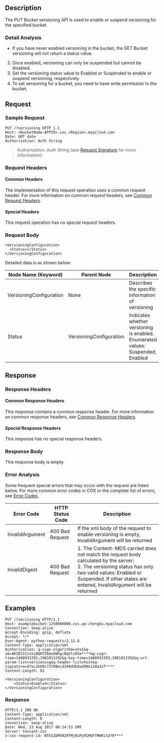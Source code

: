 ## Description
The PUT Bucket versioning API is used to enable or suspend versioning for the specified bucket.

### Detail Analysis

- If you have never enabled versioning in the bucket, the GET Bucket versioning will not return a status value.
2. Once enabled, versioning can only be suspended but cannot be disabled.
3. Set the versioning status value to Enabled or Suspended to enable or suspend versioning, respectively.
4. To set versioning for a bucket, you need to have write permission to the bucket.

## Request
### Sample Request

```shell
PUT /?versioning HTTP 1.1
Host: <BucketName-APPID>.cos.<Region>.myqcloud.com
Date: GMT date
Authorization: Auth String
```

> Authorization: Auth String (see [Request Signature](https://intl.cloud.tencent.com/document/product/436/7778) for more information).

### Request Headers

#### Common Headers
The implementation of this request operation uses a common request header. For more information on common request headers, see [Common Request Headers](https://intl.cloud.tencent.com/document/product/436/7728).

#### Special Headers
This request operation has no special request headers.

### Request Body

```shell
<VersioningConfiguration>
  <Status></Status>
</VersioningConfiguration>
```

Detailed data is as shown below:

| Node Name (Keyword) | Parent Node | Description | Type |
| --------------------------------------- | --------------------- | --------- | ------- |
| VersioningConfiguration | None | Describes the specific information of versioning | Container |
| Status | VersioningConfiguration | Indicates whether versioning is enabled. Enumerated values: Suspended, Enabled | Enum |

## Response

### Response Headers
#### Common Response Headers 
This response contains a common response header. For more information on common response headers, see [Common Response Headers](https://intl.cloud.tencent.com/document/product/436/7729).
#### Special Response Headers
This response has no special response headers.

### Response Body
This response body is empty.

### Error Analysis
Some frequent special errors that may occur with the request are listed below. For more common error codes in COS or the complete list of errors, see [Error Codes](https://intl.cloud.tencent.com/document/product/436/7730).

| Error Code | HTTP Status Code | Description |
| -------------- | --------------------------------------- | -------------- |
| InvalidArgument | 400 Bad Request | If the xml body of the request to enable versioning is empty, InvalidArgument will be returned |
| InvalidDigest   |400 Bad Request | 1. The Content-MD5 carried does not match the request body calculated by the server; <br>2. The versioning status has only two valid values: Enabled or Suspended. If other states are entered, InvalidArgument will be returned |



## Examples
```shell
PUT /?versioning HTTP/1.1
Host: examplebucket-1250000000.cos.ap-chengdu.myqcloud.com
Connection: keep-alive
Accept-Encoding: gzip, deflate
Accept: */*
User-Agent: python-requests/2.12.4
Content-Type: application/xml
Authorization: q-sign-algorithm=sha1&q-ak=AKID15IsskiBQKTZbAo6WhgcBqVls9Sm****&q-sign-time=1480932292;1981012292&q-key-time=1480932292;1981012292&q-url-param-list=versioning&q-header-list=host&q-signature=47ec2b80c73788ecd394d3b9ad90e120a32f****
Content-Length: 83

<VersioningConfiguration>
    <Status>Enabled</Status>
</VersioningConfiguration>
```

### Response
```shell
HTTP/1.1 200 OK
Content-Type: application/xml
Content-Length: 0
Connection: keep-alive
Date: Wed, 23 Aug 2017 08:14:53 GMT
Server: tencent-cos
x-cos-request-id: NTk5ZDM5N2RfMjNiMjM1MGFfMmRiX2Y0****
```
